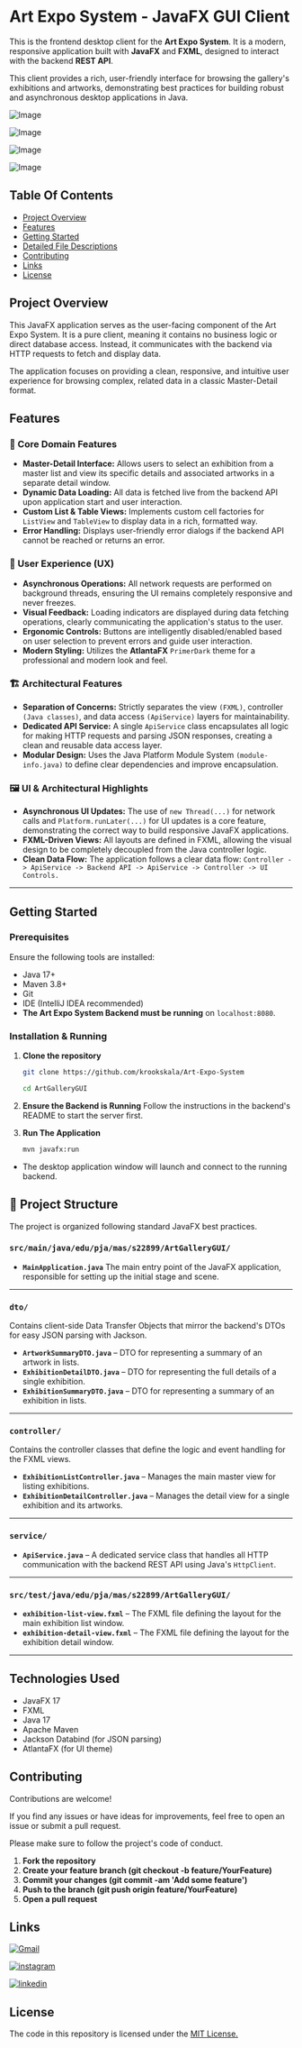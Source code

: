 
# Art Expo System - JavaFX GUI Client

This is the frontend desktop client for the **Art Expo System**. It is a modern, responsive application built with **JavaFX** and **FXML**, designed to interact with the backend **REST API**.

This client provides a rich, user-friendly interface for browsing the gallery's exhibitions and artworks, demonstrating best practices for building robust and asynchronous desktop applications in Java.

![Image](https://github.com/user-attachments/assets/e853b3f6-84e9-448c-a1ef-e1bcb8337563)

![Image](https://github.com/user-attachments/assets/47a0c847-7ad3-4ccb-aca4-36648beff0f0)

![Image](https://github.com/user-attachments/assets/3092452a-a14f-4691-a5b5-9df1fd458f3d)

![Image](https://github.com/user-attachments/assets/b83888c0-d625-40b6-9b7a-91b6274cde36)

## Table Of Contents

- [Project Overview](#project-overview)
- [Features](#features)
- [Getting Started](#getting-started)
- [Detailed File Descriptions](#usage)
- [Contributing](#contributing)
- [Links](#links)
- [License](#license)

## Project Overview

This JavaFX application serves as the user-facing component of the Art Expo System. It is a pure client, meaning it contains no business logic or direct database access. Instead, it communicates with the backend via HTTP requests to fetch and display data.

The application focuses on providing a clean, responsive, and intuitive user experience for browsing complex, related data in a classic Master-Detail format.

## Features

### 🎨 Core Domain Features

- **Master-Detail Interface:** Allows users to select an exhibition from a master list and view its specific details and associated artworks in a separate detail window.
- **Dynamic Data Loading:** All data is fetched live from the backend API upon application start and user interaction.
- **Custom List & Table Views:** Implements custom cell factories for `ListView` and `TableView` to display data in a rich, formatted way.
- **Error Handling:** Displays user-friendly error dialogs if the backend API cannot be reached or returns an error.

### 🚀 User Experience (UX)

- **Asynchronous Operations:** All network requests are performed on background threads, ensuring the UI remains completely responsive and never freezes.
- **Visual Feedback:** Loading indicators are displayed during data fetching operations, clearly communicating the application's status to the user.
- **Ergonomic Controls:** Buttons are intelligently disabled/enabled based on user selection to prevent errors and guide user interaction.
- **Modern Styling:** Utilizes the **AtlantaFX** `PrimerDark` theme for a professional and modern look and feel.

### 🏗️ Architectural Features

- **Separation of Concerns:** Strictly separates the view `(FXML)`, controller `(Java classes)`, and data access `(ApiService)` layers for maintainability.
- **Dedicated API Service:** A single `ApiService` class encapsulates all logic for making HTTP requests and parsing JSON responses, creating a clean and reusable data access layer.
- **Modular Design:** Uses the Java Platform Module System `(module-info.java)` to define clear dependencies and improve encapsulation.

### 🖼️ UI & Architectural Highlights

- **Asynchronous UI Updates:** The use of `new Thread(...)` for network calls and `Platform.runLater(...)` for UI updates is a core feature, demonstrating the correct way to build responsive JavaFX applications.
- **FXML-Driven Views:** All layouts are defined in FXML, allowing the visual design to be completely decoupled from the Java controller logic.
- **Clean Data Flow:** The application follows a clear data flow: `Controller -> ApiService -> Backend API -> ApiService -> Controller -> UI Controls.`

---

## Getting Started

### Prerequisites

Ensure the following tools are installed:

- Java 17+
- Maven 3.8+
- Git
- IDE (IntelliJ IDEA recommended)
- **The Art Expo System Backend must be running** on `localhost:8080`.

### Installation & Running

1. **Clone the repository**
   ```bash
   git clone https://github.com/krookskala/Art-Expo-System

   cd ArtGalleryGUI
   ```
2. **Ensure the Backend is Running**
   Follow the instructions in the backend's README to start the server first.

3. **Run The Application**
    ```bash
   mvn javafx:run
   ```
- The desktop application window will launch and connect to the running backend.

## 🧾 Project Structure

The project is organized following standard JavaFX best practices.

### `src/main/java/edu/pja/mas/s22899/ArtGalleryGUI/`

- **`MainApplication.java`**
  The main entry point of the JavaFX application, responsible for setting up the initial stage and scene.

---
### `dto/`
Contains client-side Data Transfer Objects that mirror the backend's DTOs for easy JSON parsing with Jackson.

- **`ArtworkSummaryDTO.java`** – DTO for representing a summary of an artwork in lists.
- **`ExhibitionDetailDTO.java`** – DTO for representing the full details of a single exhibition.
- **`ExhibitionSummaryDTO.java`** – DTO for representing a summary of an exhibition in lists.


---
### `controller/`
Contains the controller classes that define the logic and event handling for the FXML views.

- **`ExhibitionListController.java`** – Manages the main master view for listing exhibitions.
- **`ExhibitionDetailController.java`** – Manages the detail view for a single exhibition and its artworks.

---
### `service/`

- **`ApiService.java`** – A dedicated service class that handles all HTTP communication with the backend REST API using Java's `HttpClient`.

---

### `src/test/java/edu/pja/mas/s22899/ArtGalleryGUI/`

- **`exhibition-list-view.fxml`** – The FXML file defining the layout for the main exhibition list window.
- **`exhibition-detail-view.fxml`** – The FXML file defining the layout for the exhibition detail window.

---

## Technologies Used
- JavaFX 17
- FXML
- Java 17
- Apache Maven
- Jackson Databind (for JSON parsing)
- AtlantaFX (for UI theme)

## Contributing

Contributions are welcome!

If you find any issues or have ideas for improvements, feel free to open an issue or submit a pull request.

Please make sure to follow the project's code of conduct.

1. **Fork the repository**
2. **Create your feature branch (git checkout -b feature/YourFeature)**
3. **Commit your changes (git commit -am 'Add some feature')**
4. **Push to the branch (git push origin feature/YourFeature)**
5. **Open a pull request**



## Links

[![Gmail](https://img.shields.io/badge/ismailsariarslan7@gmail.com-D14836?style=for-the-badge&logo=gmail&logoColor=white)](ismailsariarslan7@gmail.com)

[![instagram](https://img.shields.io/badge/Instagram-E4405F?style=for-the-badge&logo=instagram&logoColor=white)](https://www.instagram.com/ismailsariarslan/)

[![linkedin](https://img.shields.io/badge/linkedin-0A66C2?style=for-the-badge&logo=linkedin&logoColor=white)](https://www.linkedin.com/in/ismailsariarslan/)
## License

The code in this repository is licensed under the [MIT License.](https://github.com/krookskala/Art-Expo-System/blob/main/LICENSE)

